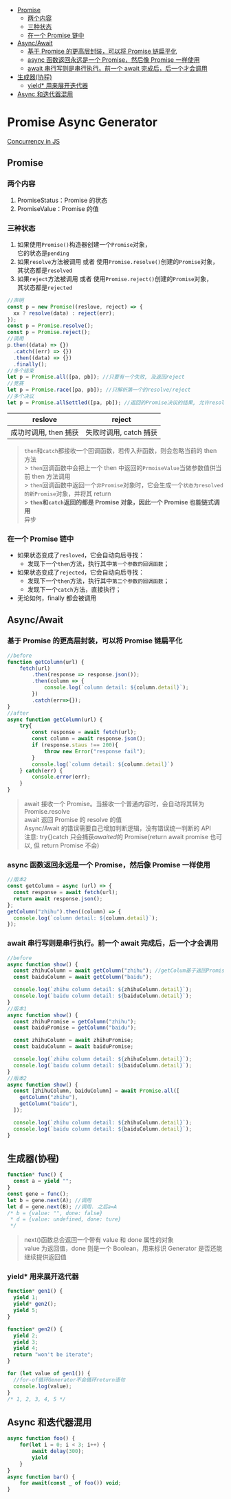 - [Promise](#promise)
  - [两个内容](#两个内容)
  - [三种状态](#三种状态)
  - [在一个 Promise 链中](#在一个-promise-链中)
- [Async/Await](#asyncawait)
  - [基于 Promise 的更高层封装，可以将 Promise 链扁平化](#基于-promise-的更高层封装可以将-promise-链扁平化)
  - [async 函数返回永远是一个 Promise，然后像 Promise 一样使用](#async-函数返回永远是一个-promise然后像-promise-一样使用)
  - [await 串行写则是串行执行。前一个 await 完成后，后一个才会调用](#await-串行写则是串行执行前一个-await-完成后后一个才会调用)
- [生成器(协程)](#生成器协程)
  - [yield\* 用来展开迭代器](#yield-用来展开迭代器)
- [Async 和迭代器混用](#async-和迭代器混用)

# Promise Async Generator

[Concurrency in JS](https://advancedweb.hu/how-to-use-async-functions-with-array-map-in-javascript/)

## Promise

### 两个内容

1. PromiseStatus：Promise 的状态
2. PromiseValue：Promise 的值

### 三种状态

1. 如果使用`Promise()`构造器创建一个`Promise`对象，<br/>它的状态是`pending`
2. 如果`resolve`方法被调用 或者 使用`Promise.resolve()`创建的`Promise`对象，<br/>其状态都是`resolved`
3. 如果`reject`方法被调用 或者 使用`Promise.reject()`创建的`Promise`对象，<br/>其状态都是`rejected`

```js
//声明
const p = new Promise((reslove, reject) => {
  xx ? resolve(data) : reject(err);
});
const p = Promise.resolve();
const p = Promise.reject();
//调用
p.then((data) => {})
  .catch((err) => {})
  .then((data) => {})
  .finally();
//多个结束
let p = Promise.all([pa, pb]); //只要有一个失败, 及返回reject
//竞赛
let p = Promise.race([pa, pb]); //只解析第一个的resolve/reject
//多个决议
let p = Promise.allSettled([pa, pb]); //返回的Promise决议的结果, 允许resolve/reject混杂
```

|        reslove        |         reject         |
| :-------------------: | :--------------------: |
| 成功时调用, then 捕获 | 失败时调用, catch 捕获 |

> `then`和`catch`都接收一个回调函数，若传入非函数，则会忽略当前的 then 方法<br/> > `then`回调函数中会把上一个 then 中返回的`PrmoiseValue`当做参数值供当前 then 方法调用<br/> > `then`回调函数中返回一个`非Promise`对象时，它会生成一个`状态为resolved的新Promise`对象，并将其 return<br/> > **`then`和`catch`返回的都是 Promise 对象，因此一个 Promise 也能链式调用**<br/>
> 异步

### 在一个 Promise 链中

- 如果状态变成了`resloved`，它会自动向后寻找：
  - 发现下一个`then`方法，执行其中`第一个参数的回调函数`；
- 如果状态变成了`rejected`，它会自动向后寻找：
  - 发现下一个`then`方法，执行其中`第二个参数的回调函数`；
  - 发现下一个`catch`方法，直接执行；
- 无论如何，finally 都会被调用

## Async/Await

### 基于 Promise 的更高层封装，可以将 Promise 链扁平化

```js
//before
function getColumn(url) {
    fetch(url)
        .then(response => response.json());
        .then(column => {
            console.log(`column detail: ${column.detail}`);
        })
        .catch(err=>{});
}
//after
async function getColumn(url) {
    try{
        const response = await fetch(url);
        const column = await response.json();
        if (response.staus !== 200){
            throw new Error("response fail");
        }
        console.log(`column detail: ${column.detail}`)
    } catch(err) {
        console.error(err);
    }
}
```

> await 接收一个 Promise。当接收一个普通内容时，会自动将其转为 Promise.resolve<br/>
> await 返回 Promise 的 resolve 的值<br/>
> Async/Await 的错误需要自己增加判断逻辑，没有错误统一判断的 API<br/>
> 注意: try{}catch 只会捕获*awaited*的 Promise(return await promise 也可以, 但 return Promise 不会)<br/>

### async 函数返回永远是一个 Promise，然后像 Promise 一样使用

```js
//版本2
const getColumn = async (url) => {
  const response = await fetch(url);
  return await response.json();
};
getColumn("zhihu").then((column) => {
  console.log(`column detail: ${column.detail}`);
});
```

### await 串行写则是串行执行。前一个 await 完成后，后一个才会调用

```js
//before
async function show() {
  const zhihuColumn = await getColumn("zhihu"); //getColum基于返回Promise的，下同
  const baiduColumn = await getColumn("baidu");

  console.log(`zhihu column detail: ${zhihuColumn.detail}`);
  console.log(`baidu column detail: ${baiduColumn.detail}`);
}
//版本1
async function show() {
  const zhihuPromise = getColumn("zhihu");
  const baiduPromise = getColumn("baidu");

  const zhihuColumn = await zhihuPromise;
  const baiduColumn = await baiduPromise;

  console.log(`zhihu column detail: ${zhihuColumn.detail}`);
  console.log(`baidu column detail: ${baiduColumn.detail}`);
}
//版本2
async function show() {
  const [zhihuColumn, baiduColumn] = await Promise.all([
    getColumn("zhihu"),
    getColumn("baidu"),
  ]);

  console.log(`zhihu column detail: ${zhihuColumn.detail}`);
  console.log(`baidu column detail: ${baiduColumn.detail}`);
}
```

## 生成器(协程)

```js
function* func() {
  const a = yield "";
}
const gene = func();
let b = gene.next(A); //调用
let d = gene.next(B); //调用. 之后a=A
/* b = {value: "", done: false}
 * d = {value: undefined, done: ture}
 */
```

> next()函数总会返回一个带有 value 和 done 属性的对象<br/>
> value 为返回值，done 则是一个 Boolean，用来标识 Generator 是否还能继续提供返回值

### yield\* 用来展开迭代器

```js
function* gen1() {
  yield 1;
  yield* gen2();
  yield 5;
}

function* gen2() {
  yield 2;
  yield 3;
  yield 4;
  return "won't be iterate";
}

for (let value of gen1()) {
  //for-of循环Generator不会循环return语句
  console.log(value);
}
/* 1, 2, 3, 4, 5 */
```

## Async 和迭代器混用

```js
async function foo() {
    for(let i = 0; i < 3; i++) {
        await delay(300);
        yield
    }
}
async function bar() {
    for await(const _ of foo()) void;
}
```
